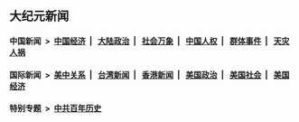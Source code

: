 ## 大纪元新闻

#### 中国新闻 &nbsp;>&nbsp; [中国经济](indexes/ncid283/README.md?03211245) &nbsp;| &nbsp; [大陆政治](indexes/ncid277/README.md?03211245) &nbsp;| &nbsp; [社会万象](indexes/ncid282/README.md?03211245) &nbsp;| &nbsp; [中国人权](indexes/ncid278/README.md?03211245) &nbsp;| &nbsp; [群体事件](indexes/ncid279/README.md?03211245) &nbsp;| &nbsp; [天灾人祸](indexes/ncid280/README.md?03211245)

#### 国际新闻 &nbsp;>&nbsp; [美中关系](indexes/nf1412576/README.md?03211245) &nbsp;| &nbsp; [台湾新闻](indexes/ncid1349361/README.md?03211245) &nbsp;| &nbsp; [香港新闻](indexes/ncid1349362/README.md?03211245) &nbsp;| &nbsp; [美国政治](indexes/ncid1078159/README.md?03211245) &nbsp;| &nbsp; [美国社会](indexes/ncid1078160/README.md?03211245) &nbsp;| &nbsp; [美国经济](indexes/ncid1078158/README.md?03211245)

#### 特别专题 &nbsp;>&nbsp; [中共百年历史](https://github.com/epoch-news/epoch-special/blob/master/README.md?03211245)  
